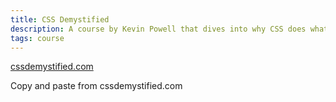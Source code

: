 ```yaml
---
title: CSS Demystified
description: A course by Kevin Powell that dives into why CSS does what is does.
tags: course
---
```



<a href="https://cssdemystified.com" target="blank">cssdemystified.com</a>

Copy and paste from cssdemystified.com